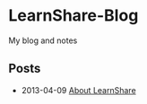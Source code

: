 LearnShare-Blog
===============

My blog and notes

Posts
-----

+ 2013-04-09 [About LearnShare](https://github.com/LearnShare/LearnShare-Blog/edit/master/posts/about-me.md "About Me")